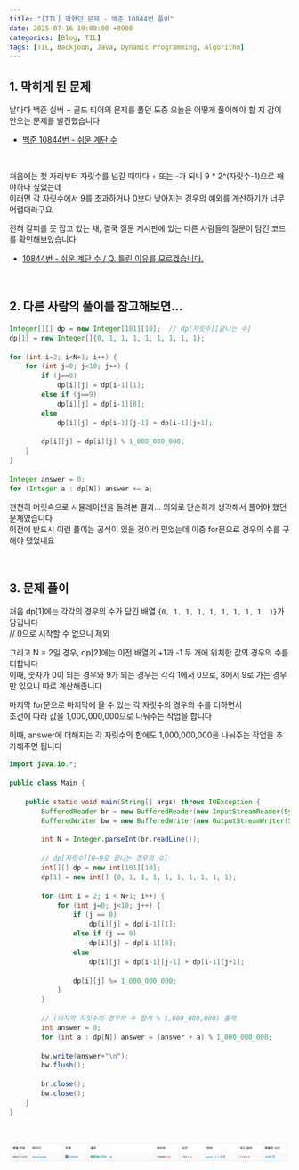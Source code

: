 ```yaml
---
title: "[TIL] 막혔던 문제 - 백준 10844번 풀이"
date: 2025-07-16 19:00:00 +0900
categories: [Blog, TIL]
tags: [TIL, Backjoon, Java, Dynamic Programming, Algorithm]
---
```

   
## 1. 막히게 된 문제   

날마다 백준 실버 ~ 골드 티어의 문제를 풀던 도중 오늘은 어떻게 풀이해야 할 지 감이 안오는 문제를 발견했습니다   
- [백준 10844번 - 쉬운 계단 수](https://www.acmicpc.net/problem/10844)   

<br>
   
처음에는 첫 자리부터 자릿수를 넘길 때마다 + 또는 -가 되니 9 * 2^(자릿수-1)으로 해야하나 싶었는데   
이러면 각 자릿수에서 9를 초과하거나 0보다 낮아지는 경우의 예외를 계산하기가 너무 어렵더라구요   
   
전혀 갈피를 못 잡고 있는 채, 결국 질문 게시판에 있는 다른 사람들의 질문이 담긴 코드를 확인해보았습니다   
- [10844번 - 쉬운 계단 수 / Q. 틀린 이유를 모르겠습니다.](https://www.acmicpc.net/board/view/133598)

<br>

## 2. 다른 사람의 풀이를 참고해보면...   

```java
Integer[][] dp = new Integer[101][10];  // dp[자릿수][끝나는 수]
dp[1] = new Integer[]{0, 1, 1, 1, 1, 1, 1, 1, 1};

for (int i=2; i<N+1; i++) {
    for (int j=0; j<10; j++) {
        if (j==0)
            dp[i][j] = dp[i-1][1];
        else if (j==9)
            dp[i][j] = dp[i-1][8];
        else
            dp[i][j] = dp[i-1][j-1] + dp[i-1][j+1];
        
        dp[i][j] = dp[i][j] % 1_000_000_000;
    }
}

Integer answer = 0;
for (Integer a : dp[N]) answer += a;
```

천천히 머릿속으로 시뮬레이션을 돌려본 결과... 의외로 단순하게 생각해서 풀어야 했던 문제였습니다   
이전에 반드시 이런 풀이는 공식이 있을 것이라 믿었는데 이중 for문으로 경우의 수를 구해야 됐었네요   
   
<br>

## 3. 문제 풀이   

처음 dp[1]에는 각각의 경우의 수가 담긴 배열 `{0, 1, 1, 1, 1, 1, 1, 1, 1, 1}`가 담깁니다   
// 0으로 시작할 수 없으니 제외   
   
그리고 N = 2일 경우, dp[2]에는 이전 배열의 +1과 -1 두 개에 위치한 값의 경우의 수를 더합니다   
이때, 숫자가 0이 되는 경우와 9가 되는 경우는 각각 1에서 0으로, 8에서 9로 가는 경우만 있으니 따로 계산해줍니다   
   
마지막 for문으로 마지막에 올 수 있는 각 자릿수의 경우의 수를 더하면서   
조건에 따라 값을 1,000,000,000으로 나눠주는 작업을 합니다   
   
이때, answer에 더해지는 각 자릿수의 합에도 1,000,000,000을 나눠주는 작업을 추가해주면 됩니다   
   
```java
import java.io.*;

public class Main {

    public static void main(String[] args) throws IOException {
        BufferedReader br = new BufferedReader(new InputStreamReader(System.in));
        BufferedWriter bw = new BufferedWriter(new OutputStreamWriter(System.out));

        int N = Integer.parseInt(br.readLine());

        // dp[자릿수][0~9로 끝나는 경우의 수]
        int[][] dp = new int[101][10];
        dp[1] = new int[] {0, 1, 1, 1, 1, 1, 1, 1, 1, 1};

        for (int i = 2; i < N+1; i++) {
            for (int j=0; j<10; j++) {
                if (j == 0)
                    dp[i][j] = dp[i-1][1];
                else if (j == 9)
                    dp[i][j] = dp[i-1][8];
                else
                    dp[i][j] = dp[i-1][j-1] + dp[i-1][j+1];

                dp[i][j] %= 1_000_000_000;
            }
        }

        // (마지막 자릿수의 경우의 수 합계 % 1,000_000,000) 출력
        int answer = 0;
        for (int a : dp[N]) answer = (answer + a) % 1_000_000_000;

        bw.write(answer+"\n");
        bw.flush();

        br.close();
        bw.close();
    }
}
```

<br>

![img](/assets/img/postimg/postimg042.png)
